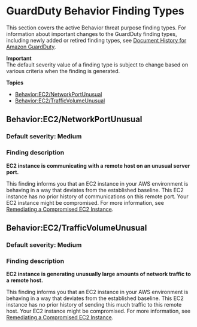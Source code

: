 # GuardDuty Behavior Finding Types<a name="guardduty_behavior"></a>

This section covers the active Behavior threat purpose finding types\. For information about important changes to the GuardDuty finding types, including newly added or retired finding types, see [Document History for Amazon GuardDuty](doc-history.md)\. 

**Important**  
The default severity value of a finding type is subject to change based on various criteria when the finding is generated\.

**Topics**
+ [Behavior:EC2/NetworkPortUnusual](#behavior3)
+ [Behavior:EC2/TrafficVolumeUnusual](#behavior4)

## Behavior:EC2/NetworkPortUnusual<a name="behavior3"></a>

### Default severity: Medium<a name="behavior3_severity"></a>

### Finding description<a name="behavior3_description"></a>

**EC2 instance is communicating with a remote host on an unusual server port\.**

This finding informs you that an EC2 instance in your AWS environment is behaving in a way that deviates from the established baseline\. This EC2 instance has no prior history of communications on this remote port\. Your EC2 instance might be compromised\. For more information, see [Remediating a Compromised EC2 Instance](guardduty_remediate.md#compromised-ec2)\.

## Behavior:EC2/TrafficVolumeUnusual<a name="behavior4"></a>

### Default severity: Medium<a name="behavior4_severity"></a>

### Finding description<a name="behavior4_description"></a>

**EC2 instance is generating unusually large amounts of network traffic to a remote host\.**

This finding informs you that an EC2 instance in your AWS environment is behaving in a way that deviates from the established baseline\. This EC2 instance has no prior history of sending this much traffic to this remote host\. Your EC2 instance might be compromised\. For more information, see [Remediating a Compromised EC2 Instance](guardduty_remediate.md#compromised-ec2)\.